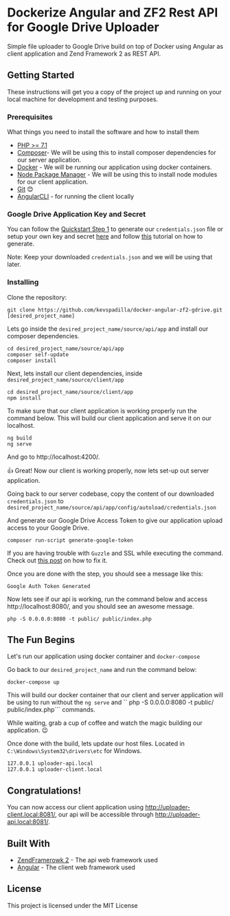 # Dockerize Angular and ZF2 Rest API for Google Drive Uploader

Simple file uploader to Google Drive build on top of Docker using Angular as client application and Zend Framework 2 as REST API.

## Getting Started

These instructions will get you a copy of the project up and running on your local machine for development and testing purposes. 

### Prerequisites

What things you need to install the software and how to install them

- [PHP >= 7.1](http://www.wampserver.com/en/) 
- [Composer](https://getcomposer.org/download/)- We will be using this to install composer dependencies for our server application.
- [Docker](https://www.docker.com/) - We will be running our application using docker containers.
- [Node Package Manager](https://nodejs.org/en/) - We will be using this to install node modules for our client application.
- [Git](https://git-scm.com/) :blush:
- [AngularCLI](https://cli.angular.io/) - for running the client locally

### Google Drive Application Key and Secret

You can follow the [Quickstart Step 1](https://developers.google.com/drive/api/v3/quickstart/php) to generate our ```credentials.json``` file or setup your own key and secret [here](https://console.developers.google.com/apis/credentials) and follow [this](https://www.iperiusbackup.net/en/how-to-enable-google-drive-api-and-get-client-credentials/) tutorial on how to generate.

Note: Keep your downloaded ```credentials.json``` and we will be using that later.

### Installing

Clone the repository:
```
git clone https://github.com/kevspadilla/docker-angular-zf2-gdrive.git [desired_project_name]
```
Lets go inside the ```desired_project_name/source/api/app``` and install our composer dependencies. 
```
cd desired_project_name/source/api/app
composer self-update
composer install
```

Next, lets install our client dependencies, inside ```desired_project_name/source/client/app```
```
cd desired_project_name/source/client/app
npm install
```

To make sure that our client application is working properly run the command below. This will build our client application and serve it on our localhost.
```
ng build
ng serve
```
And go to http://localhost:4200/. 

:+1: Great! Now our client is working properly, now lets set-up out server application.

Going back to our server codebase, copy the content of our downloaded ```credentials.json``` to ```desired_project_name/source/api/app/config/autoload/credentials.json```

And generate our Google Drive Access Token to give our application upload access to your Google Drive.
```
composer run-script generate-google-token
```
If you are having trouble with ```Guzzle``` and SSL while executing the command. Check out [this post](https://stackoverflow.com/questions/24611640/curl-60-ssl-certificate-unable-to-get-local-issuer-certificate) on how to fix it.

Once you are done with the step, you should see a message like this: 
```
Google Auth Token Generated
```

Now lets see if our api is working, run the command below and access http://localhost:8080/, and you should see an awesome message.
```
php -S 0.0.0.0:8080 -t public/ public/index.php
```

## The Fun Begins

Let's run our application using docker container and ``docker-compose``

Go back to our ``desired_project_name`` and run the command below:
```
docker-compose up
```
This will build our docker container that our client and server application will be using to run without the ``ng serve`` and `` php -S 0.0.0.0:8080 -t public/ public/index.php``` commands.

While waiting, grab a cup of coffee and watch the magic building our application. :wink:

Once done with the build, lets update our host files. Located in ``C:\Windows\System32\drivers\etc`` for Windows.
```
127.0.0.1 uploader-api.local
127.0.0.1 uploader-client.local
```

## Congratulations! 

You can now access our client application using http://uploader-client.local:8081/, our api will be accessible through http://uploader-api.local:8081/.

## Built With

* [ZendFramerowk 2](https://github.com/zendframework/ZendSkeletonApplication) - The api web framework used
* [Angular](https://angular.io/) - The client web framework used

## License

This project is licensed under the MIT License
